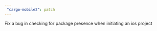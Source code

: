 ```yaml
---
 "cargo-mobile2": patch
---
```


Fix a bug in checking for package presence when initiating an ios project
